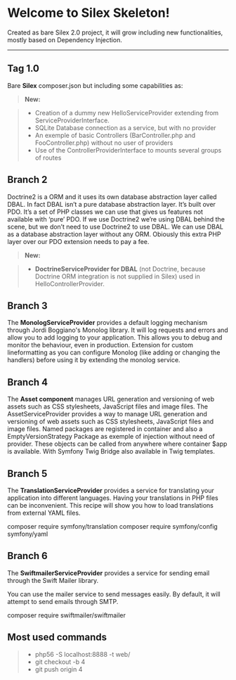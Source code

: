 Welcome to Silex Skeleton!
===================


Created as bare Silex 2.0 project, it will grow including new functionalities, mostly based on Dependency Injection.

----------

Tag 1.0
-------------
Bare **Silex** composer.json but including some capabilities as:

> **New:**

> - Creation of a dummy new HelloServiceProvider extending from ServiceProviderInterface.
> - SQLite Database connection as a service, but with no provider
> - An exemple of basic Controllers (BarController.php and FooController.php) without no user of providers
> - Use of the ControllerProviderInterface to mounts several groups of routes

Branch 2
-------------
Doctrine2 is a ORM and it uses its own database abstraction layer called DBAL. In fact DBAL isn’t a pure database abstraction layer. It’s built over PDO. It’s a set of PHP classes we can use that gives us features not available with ‘pure’ PDO. If we use Doctrine2 we’re using DBAL behind the scene, but we don’t need to use Doctrine2 to use DBAL. We can use DBAL as a database abstraction layer without any ORM. Obiously this extra PHP layer over our PDO extension needs to pay a fee.

> **New:**

> - **DoctrineServiceProvider for DBAL** (not Doctrine, because Doctrine ORM integration is not supplied in Silex) used in HelloControllerProvider.

Branch 3
-------------
The **MonologServiceProvider** provides a default logging mechanism through Jordi Boggiano's Monolog library. It will log requests and errors and allow you to add logging to your application. This allows you to debug and monitor the behaviour, even in production.
Extension for custom lineformatting as you can configure Monolog (like adding or changing the handlers) before using it by extending the monolog service.

Branch 4
-------------
The **Asset component** manages URL generation and versioning of web assets such as CSS stylesheets, JavaScript files and image files. The AssetServiceProvider provides a way to manage URL generation and versioning of web assets such as CSS stylesheets, JavaScript files and image files. Named packages are registered in container and also a EmptyVersionStrategy Package as exemple of injection without need of provider. These objects can be called from anywhere where container $app is available. With Symfony Twig Bridge also available in Twig templates.

Branch 5
-------------
The **TranslationServiceProvider** provides a service for translating your application into different languages.
Having your translations in PHP files can be inconvenient. This recipe will show you how to load translations from external YAML files.

composer require symfony/translation
composer require symfony/config symfony/yaml

Branch 6
-------------
The **SwiftmailerServiceProvider** provides a service for sending email through the Swift Mailer library.

You can use the mailer service to send messages easily. By default, it will attempt to send emails through SMTP.

composer require swiftmailer/swiftmailer

Most used commands
-------------
> - php56 -S localhost:8888 -t web/
> - git checkout -b 4
> - git push origin 4